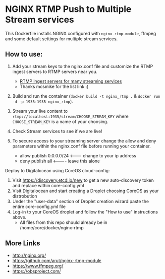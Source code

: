 NGINX RTMP Push to Multiple Stream services
=====================

This Dockerfile installs NGINX configured with `nginx-rtmp-module`, ffmpeg
and some default settings for multiple stream services.


How to use:
-----------

1. Add your stream keys to the nginx.conf file and customize the RTMP ingest servers to RTMP servers near you.
    - [RTMP ingest servers for many streaming services](https://github.com/jp9000/obs-studio/blob/master/plugins/rtmp-services/data/services.json)
    - Thanks mcsmike for the list link :)

2. Build and run the container (`docker build -t nginx_rtmp .` &
   `docker run -d -p 1935:1935 nginx_rtmp`).

3. Stream your live content to `rtmp://localhost:1935/stream/CHOOSE_STREAM_KEY` where
   `CHOOSE_STREAM_KEY` is a name of your choosing.

4. Check Stream services to see if we are live!

5. To secure access to your streaming server change the allow and deny parameters within the nginx.conf file before running your container.
    - allow publish 0.0.0.0/24 <--- change to your ip address
    - deny publish all <---- leave this alone

Deploy to Digitalocean using CoreOS cloud-config:

1. Visit https://discovery.etcd.io/new to get a new auto-discovery token and replace within core-config.yml
2. Visit Digitalocean and start creating a Droplet choosing CoreOS as your distrobution
3. Under the "user-data" section of Droplet creation wizard paste the entire core-config.yml file
4. Log-in to your CoreOS droplet and follow the "How to use" instructions above.
    - All files from this repo should already be in /home/core/docker/nginx-rtmp

More Links
-----

* http://nginx.org/
* https://github.com/arut/nginx-rtmp-module
* https://www.ffmpeg.org/
* https://obsproject.com/
